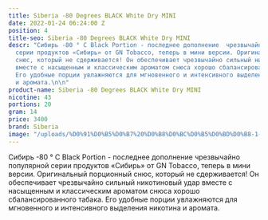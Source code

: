 ```yaml
---
title: Siberia -80 Degrees BLACK White Dry MINI
date: 2022-01-24 06:24:00 Z
position: 4
title-seo: Siberia -80 Degrees BLACK White Dry MINI
descr: "Сибирь -80 ° C Black Portion - последнее дополнение  чрезвычайно популярной
  серии продуктов «Сибирь» от GN Tobacco, теперь в мини версии. Оригинальный порционный
  снюс, который не сдерживается! Он обеспечивает чрезвычайно сильный никотиновый удар
  вместе с насыщенным и классическим ароматом снюса хорошо сбалансированного табака.
  Его удобные порции увлажняются для мгновенного и интенсивного выделения никотина
  и аромата.\n\n"
product-name: Siberia -80 Degrees BLACK White Dry MINI
nicotine: 43
portions: 20
gram: 14
price: 3400
brand: Siberia
image: "/uploads/%D0%91%D0%B5%D0%B7%20%D0%B8%D0%BC%D0%B5%D0%BD%D0%B8-1-d0ca2e.png"
---
```


Сибирь -80 ° C Black Portion - последнее дополнение  чрезвычайно популярной серии продуктов «Сибирь» от GN Tobacco, теперь в мини версии. Оригинальный порционный снюс, который не сдерживается! Он обеспечивает чрезвычайно сильный никотиновый удар вместе с насыщенным и классическим ароматом снюса хорошо сбалансированного табака. Его удобные порции увлажняются для мгновенного и интенсивного выделения никотина и аромата.

